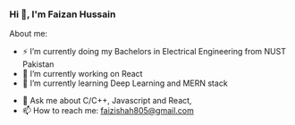 ### Hi 👋, I'm Faizan Hussain


<!---**Faizi805/Faizi805** is a ✨ _special_ ✨ repository because its `README.md` (this file) appears on your GitHub profile.-->

About me:
- ⚡ I’m currently doing my Bachelors in Electrical Engineering from NUST Pakistan
- 🔭 I’m currently working on React
- 🌱 I’m currently learning Deep Learning and MERN stack
<!-- 👯 I’m looking to collaborate on ... 
- 🤔 I’m looking for help with ...-->
- 💬 Ask me about C/C++, Javascript and React, 
- 📫 How to reach me: faizishah805@gmail.com
<!--- 😄 Pronouns: ...
- ⚡ Fun fact: ...-->
